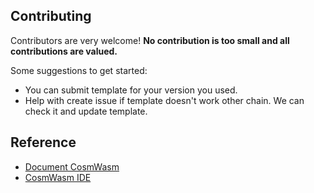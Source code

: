## Contributing

Contributors are very welcome! **No contribution is too small and all contributions are valued.**

Some suggestions to get started:

- You can submit template for your version you used.
- Help with create issue if template doesn't work other chain. We can check it and update template.

## Reference

- [Document CosmWasm](https://cosmwasm.com/)
- [CosmWasm IDE](https://github.com/oraichain/cw-ide-docs)
